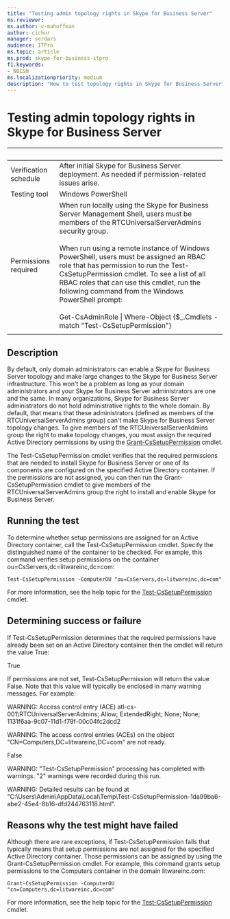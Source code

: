 ```yaml
---
title: "Testing admin topology rights in Skype for Business Server"
ms.reviewer: 
ms.author: v-mahoffman
author: cichur
manager: serdars
audience: ITPro
ms.topic: article
ms.prod: skype-for-business-itpro
f1.keywords:
- NOCSH
ms.localizationpriority: medium
description: "How to test topology rights in Skype for Business Server"
---
```


# Testing admin topology rights in Skype for Business Server

|&nbsp; |&nbsp; |
|--|--|
|Verification schedule|After initial Skype for Business Server deployment. As needed if permission-related issues arise.|
|Testing tool|Windows PowerShell|
|Permissions required|When run locally using the Skype for Business Server Management Shell, users must be members of the RTCUniversalServerAdmins security group.<br/><br/>When run using a remote instance of Windows PowerShell, users must be assigned an RBAC role that has permission to run the Test-CsSetupPermission cmdlet. To see a list of all RBAC roles that can use this cmdlet, run the following command from the Windows PowerShell prompt:<br/><br/>Get-CsAdminRole \| Where-Object {$_.Cmdlets -match "Test-CsSetupPermission"}|
|||

## Description

By default, only domain administrators can enable a Skype for Business Server topology and make large changes to the Skype for Business Server infrastructure. This won't be a problem as long as your domain administrators and your Skype for Business Server administrators are one and the same. In many organizations, Skype for Business Server administrators do not hold administrative rights to the whole domain. By default, that means that these administrators (defined as members of the RTCUniversalServerAdmins group) can't make Skype for Business Server topology changes. To give members of the RTCUniversalServerAdmins group the right to make topology changes, you must assign the required Active Directory permissions by using the [Grant-CsSetupPermission](/powershell/module/skype/Grant-CsSetupPermission) cmdlet.
 
The Test-CsSetupPermission cmdlet verifies that the required permissions that are needed to install Skype for Business Server or one of its components are configured on the specified Active Directory container. If the permissions are not assigned, you can then run the Grant-CsSetupPermission cmdlet to give members of the RTCUniversalServerAdmins group the right to install and enable Skype for Business Server.

## Running the test

To determine whether setup permissions are assigned for an Active Directory container, call the Test-CsSetupPermission cmdlet. Specify the distinguished name of the container to be checked. For example, this command verifies setup permissions on the container ou=CsServers,dc=litwareinc,dc=com:

`Test-CsSetupPermission -ComputerOU "ou=CsServers,dc=litwareinc,dc=com"`

For more information, see the help topic for the [Test-CsSetupPermission](/powershell/module/skype/Test-CsSetupPermission) cmdlet.

## Determining success or failure

If Test-CsSetupPermission determines that the required permissions have already been set on an Active Directory container then the cmdlet will return the value True:

True 

If permissions are not set, Test-CsSetupPermission will return the value False. Note that this value will typically be enclosed in many warning messages. For example:

WARNING: Access control entry (ACE) atl-cs-001\RTCUniversalServerAdmins; Allow; ExtendedRight; None; None; 1131f6aa-9c07-11d1-f79f-00c04fc2dcd2 

WARNING: The access control entries (ACEs) on the object "CN=Computers,DC=litwareinc,DC=com" are not ready. 

False 

WARNING: "Test-CsSetupPermission" processing has completed with warnings. "2" warnings were recorded during this run. 

WARNING: Detailed results can be found at "C:\Users\Admin\AppData\Local\Temp\Test-CsSetupPermission-1da99ba6-abe2-45e4-8b16-dfd244763118.html". 

## Reasons why the test might have failed

Although there are rare exceptions, if Test-CsSetupPermission fails that typically means that setup permissions are not assigned for the specified Active Directory container. Those permissions can be assigned by using the Grant-CsSetupPermission cmdlet. For example, this command grants setup permissions to the Computers container in the domain litwareinc.com:

`Grant-CsSetupPermission -ComputerOU "cn=Computers,dc=litwareinc,dc=com"`

For more information, see the help topic for the [Test-CsSetupPermission](/powershell/module/skype/Test-CsSetupPermission) cmdlet.